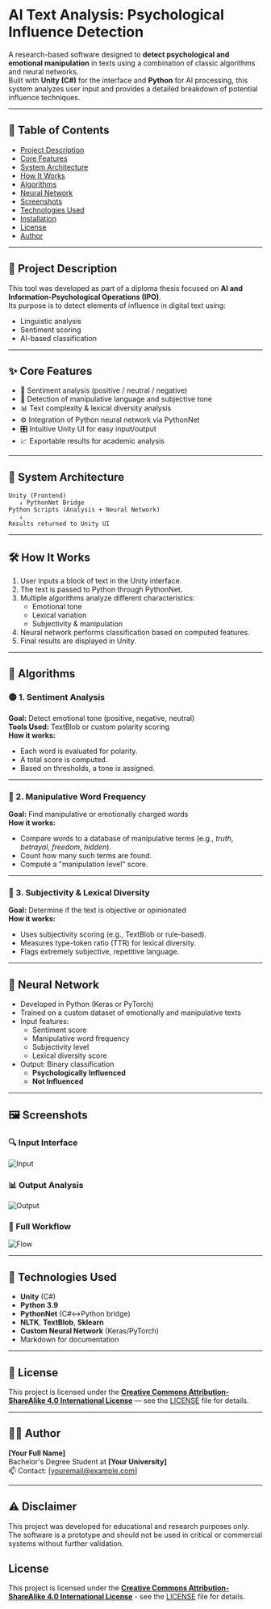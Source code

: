 # AI Text Analysis: Psychological Influence Detection

A research-based software designed to **detect psychological and emotional manipulation** in texts using a combination of classic algorithms and neural networks.  
Built with **Unity (C#)** for the interface and **Python** for AI processing, this system analyzes user input and provides a detailed breakdown of potential influence techniques.


---

## 📌 Table of Contents

- [Project Description](#project-description)
- [Core Features](#core-features)
- [System Architecture](#system-architecture)
- [How It Works](#how-it-works)
- [Algorithms](#algorithms)
- [Neural Network](#neural-network)
- [Screenshots](#screenshots)
- [Technologies Used](#technologies-used)
- [Installation](#installation)
- [License](#license)
- [Author](#author)

---

## 📖 Project Description

This tool was developed as part of a diploma thesis focused on **AI and Information-Psychological Operations (IPO)**.  
Its purpose is to detect elements of influence in digital text using:
- Linguistic analysis
- Sentiment scoring
- AI-based classification

---

## ✨ Core Features

- 🧠 Sentiment analysis (positive / neutral / negative)
- 🧩 Detection of manipulative language and subjective tone
- 📊 Text complexity & lexical diversity analysis
- ⚙️ Integration of Python neural network via PythonNet
- 🎛️ Intuitive Unity UI for easy input/output
- 📈 Exportable results for academic analysis

---

## 🧱 System Architecture

```
Unity (Frontend)
   ↓ PythonNet Bridge
Python Scripts (Analysis + Neural Network)
   ↓
Results returned to Unity UI
```

---

## 🛠️ How It Works

1. User inputs a block of text in the Unity interface.
2. The text is passed to Python through PythonNet.
3. Multiple algorithms analyze different characteristics:
   - Emotional tone
   - Lexical variation
   - Subjectivity & manipulation
4. Neural network performs classification based on computed features.
5. Final results are displayed in Unity.

---

## 📐 Algorithms

### 🟡 1. Sentiment Analysis  
**Goal:** Detect emotional tone (positive, negative, neutral)  
**Tools Used:** TextBlob or custom polarity scoring  
**How it works:**  
- Each word is evaluated for polarity.
- A total score is computed.
- Based on thresholds, a tone is assigned.

---

### 🔴 2. Manipulative Word Frequency  
**Goal:** Find manipulative or emotionally charged words  
**How it works:**  
- Compare words to a database of manipulative terms (e.g., *truth*, *betrayal*, *freedom*, *hidden*).
- Count how many such terms are found.
- Compute a "manipulation level" score.

---

### 🔵 3. Subjectivity & Lexical Diversity  
**Goal:** Determine if the text is objective or opinionated  
**How it works:**  
- Uses subjectivity scoring (e.g., TextBlob or rule-based).
- Measures type-token ratio (TTR) for lexical diversity.
- Flags extremely subjective, repetitive language.

---

## 🤖 Neural Network

- Developed in Python (Keras or PyTorch)
- Trained on a custom dataset of emotionally and manipulative texts
- Input features:
  - Sentiment score
  - Manipulative word frequency
  - Subjectivity level
  - Lexical diversity score
- Output: Binary classification
  - **Psychologically Influenced**
  - **Not Influenced**

---

## 🖼️ Screenshots

### 🔍 Input Interface
![Input](screenshots/input_ui.png)

### 📊 Output Analysis
![Output](screenshots/output_results.png)

### 🔁 Full Workflow
![Flow](screenshots/full_flow.png)

---

## 🧪 Technologies Used

- **Unity** (C#)
- **Python 3.9**
- **PythonNet** (C#↔Python bridge)
- **NLTK**, **TextBlob**, **Sklearn**
- **Custom Neural Network** (Keras/PyTorch)
- Markdown for documentation

---


## 📄 License

This project is licensed under the [**Creative Commons Attribution-ShareAlike 4.0 International License**](https://creativecommons.org/licenses/by-sa/4.0/) — see the [LICENSE](LICENSE.md) file for details.

---

## 👩‍💻 Author

**[Your Full Name]**  
Bachelor's Degree Student at **[Your University]**  
📫 Contact: [youremail@example.com]

---

## ⚠️ Disclaimer

This project was developed for educational and research purposes only.  
The software is a prototype and should not be used in critical or commercial systems without further validation.


## License

This project is licensed under the [**Creative Commons Attribution-ShareAlike 4.0 International License**](https://creativecommons.org/licenses/by-sa/4.0/) - see the [LICENSE](LICENSE.md) file for details.

